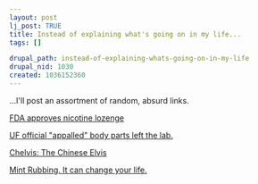 ```yaml
--- 
layout: post
lj_post: TRUE
title: Instead of explaining what's going on in my life...
tags: []

drupal_path: instead-of-explaining-whats-going-on-in-my-life
drupal_nid: 1030
created: 1036152360
---
```

...I'll post an assortment of random, absurd links.

<a href="http://www.cnn.com/2002/HEALTH/11/01/tobacco.lozenge.ap/index.html">FDA approves nicotine lozenge</a>

<a href="http://www.gainesville.com/apps/pbcs.dll/article?Site=GS&Date=20020829&Category=LOCAL&ArtNo=208290373&Ref=AR">UF official "appalled" body parts left the lab.</a>

<a href="http://www.chelvisonline.com/">Chelvis: The Chinese Elvis</a>

<a href="http://mintrubbing.org/">Mint Rubbing. It can change your life.</a>
